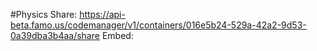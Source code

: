 #Physics
Share: https://api-beta.famo.us/codemanager/v1/containers/016e5b24-529a-42a2-9d53-0a39dba3b4aa/share
Embed:
<script src="https://assets-beta.famo.us/embed/embed.js"></script>
<div class="famous-container" data-famous-container-identifier="016e5b24-529a-42a2-9d53-0a39dba3b4aa"></div>
